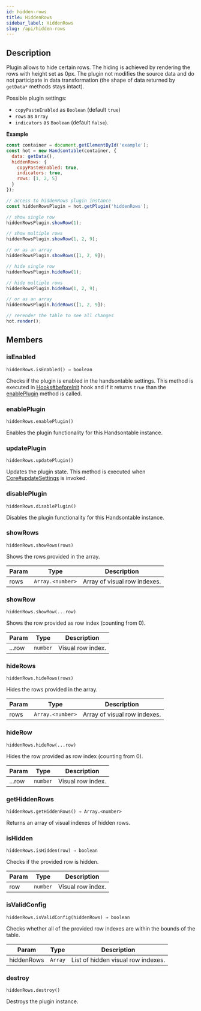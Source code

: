 ```yaml
---
id: hidden-rows
title: HiddenRows
sidebar_label: HiddenRows
slug: /api/hidden-rows
---
```

## Description


Plugin allows to hide certain rows. The hiding is achieved by rendering the rows with height set as 0px.
The plugin not modifies the source data and do not participate in data transformation (the shape of data returned
by `getData*` methods stays intact).

Possible plugin settings:
 * `copyPasteEnabled` as `Boolean` (default `true`)
 * `rows` as `Array`
 * `indicators` as `Boolean` (default `false`).


**Example**  
```js
const container = document.getElementById('example');
const hot = new Handsontable(container, {
  data: getData(),
  hiddenRows: {
    copyPasteEnabled: true,
    indicators: true,
    rows: [1, 2, 5]
  }
});

// access to hiddenRows plugin instance
const hiddenRowsPlugin = hot.getPlugin('hiddenRows');

// show single row
hiddenRowsPlugin.showRow(1);

// show multiple rows
hiddenRowsPlugin.showRow(1, 2, 9);

// or as an array
hiddenRowsPlugin.showRows([1, 2, 9]);

// hide single row
hiddenRowsPlugin.hideRow(1);

// hide multiple rows
hiddenRowsPlugin.hideRow(1, 2, 9);

// or as an array
hiddenRowsPlugin.hideRows([1, 2, 9]);

// rerender the table to see all changes
hot.render();
```

## Members
### isEnabled
`hiddenRows.isEnabled() ⇒ boolean`

Checks if the plugin is enabled in the handsontable settings. This method is executed in [Hooks#beforeInit](Hooks#beforeInit)
hook and if it returns `true` than the [enablePlugin](#HiddenRows+enablePlugin) method is called.



### enablePlugin
`hiddenRows.enablePlugin()`

Enables the plugin functionality for this Handsontable instance.



### updatePlugin
`hiddenRows.updatePlugin()`

Updates the plugin state. This method is executed when [Core#updateSettings](Core#updateSettings) is invoked.



### disablePlugin
`hiddenRows.disablePlugin()`

Disables the plugin functionality for this Handsontable instance.



### showRows
`hiddenRows.showRows(rows)`

Shows the rows provided in the array.


| Param | Type | Description |
| --- | --- | --- |
| rows | <code>Array.&lt;number&gt;</code> | Array of visual row indexes. |



### showRow
`hiddenRows.showRow(...row)`

Shows the row provided as row index (counting from 0).


| Param | Type | Description |
| --- | --- | --- |
| ...row | <code>number</code> | Visual row index. |



### hideRows
`hiddenRows.hideRows(rows)`

Hides the rows provided in the array.


| Param | Type | Description |
| --- | --- | --- |
| rows | <code>Array.&lt;number&gt;</code> | Array of visual row indexes. |



### hideRow
`hiddenRows.hideRow(...row)`

Hides the row provided as row index (counting from 0).


| Param | Type | Description |
| --- | --- | --- |
| ...row | <code>number</code> | Visual row index. |



### getHiddenRows
`hiddenRows.getHiddenRows() ⇒ Array.<number>`

Returns an array of visual indexes of hidden rows.



### isHidden
`hiddenRows.isHidden(row) ⇒ boolean`

Checks if the provided row is hidden.


| Param | Type | Description |
| --- | --- | --- |
| row | <code>number</code> | Visual row index. |



### isValidConfig
`hiddenRows.isValidConfig(hiddenRows) ⇒ boolean`

Checks whether all of the provided row indexes are within the bounds of the table.


| Param | Type | Description |
| --- | --- | --- |
| hiddenRows | <code>Array</code> | List of hidden visual row indexes. |



### destroy
`hiddenRows.destroy()`

Destroys the plugin instance.



